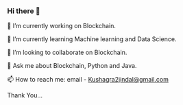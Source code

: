 ### Hi there 👋 

🔭 I’m currently working on Blockchain.

🌱 I’m currently learning Machine learning and Data Science.

👯 I’m looking to collaborate on Blockchain.

💬 Ask me about Blockchain, Python and Java.

📫 How to reach me: email - Kushagra2jindal@gmail.com

<!--
**kushagra2jindal/kushagra2jindal** is a ✨ _special_ ✨ repository because its `README.md` (this file) appears on your GitHub profile.


-->

Thank You...
